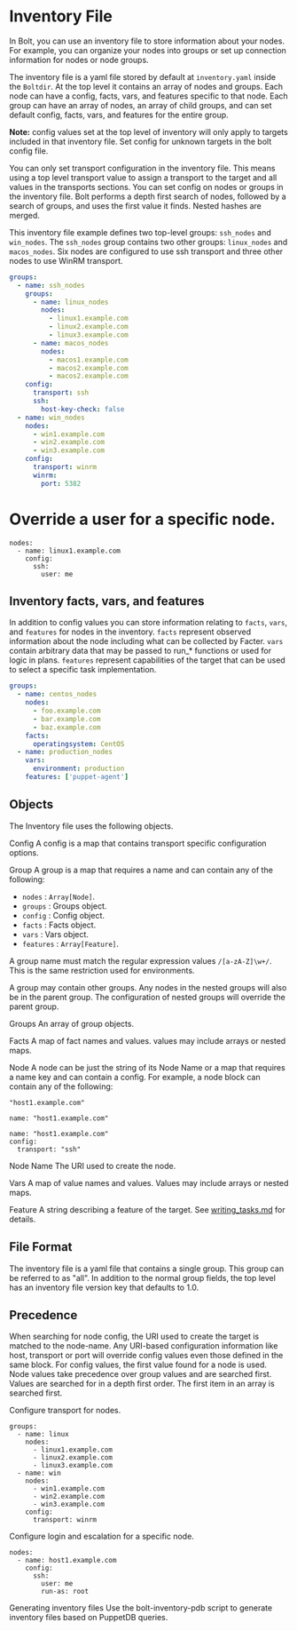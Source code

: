 
# Inventory File

In Bolt, you can use an inventory file to store information about your nodes.
For example, you can organize your nodes into groups or set up connection
information for nodes or node groups.

The inventory file is a yaml file stored by default at `inventory.yaml` inside
the `Boltdir`. At the top level it contains an array of nodes and groups. Each
node can have a config, facts, vars, and features specific to that node. Each
group can have an array of nodes, an array of child groups, and can set default
config, facts, vars, and features for the entire group.

**Note:** config values set at the top level of inventory will only apply to
targets included in that inventory file. Set config for unknown targets in the
bolt config file.


You can only set transport configuration in the inventory file. This means
using a top level transport value to assign a transport to the target and all
values in the transports sections. You can set config on nodes or groups in the
inventory file. Bolt performs a depth first search of nodes, followed by a
search of groups, and uses the first value it finds. Nested hashes are merged.

This inventory file example defines two top-level groups: `ssh_nodes` and
`win_nodes`. The `ssh_nodes` group contains two other groups: `linux_nodes` and
`macos_nodes`. Six nodes are configured to use ssh transport and three other
nodes to use WinRM transport.

```yaml
groups:
  - name: ssh_nodes
    groups:
      - name: linux_nodes
        nodes:
          - linux1.example.com
          - linux2.example.com
          - linux3.example.com
      - name: macos_nodes
        nodes:
          - macos1.example.com
          - macos2.example.com
          - macos2.example.com
    config:
      transport: ssh
      ssh:
        host-key-check: false
  - name: win_nodes
    nodes:
      - win1.example.com
      - win2.example.com
      - win3.example.com
    config:
      transport: winrm
      winrm:
        port: 5382
```

# Override a user for a specific node.
```
nodes:
  - name: linux1.example.com
    config:
      ssh:
        user: me
```

## Inventory facts, vars, and features

In addition to config values you can store information relating to `facts`, `vars`,
and `features` for nodes in the inventory. `facts` represent observed information
about the node including what can be collected by Facter. `vars` contain arbitrary
data that may be passed to run_* functions or used for logic in plans. `features`
represent capabilities of the target that can be used to select a specific task
implementation.

```yaml
groups:
  - name: centos_nodes
    nodes:
      - foo.example.com
      - bar.example.com
      - baz.example.com
    facts:
      operatingsystem: CentOS
  - name: production_nodes
    vars:
      environment: production
    features: ['puppet-agent']
```

## Objects

The Inventory file uses the following objects.

Config
A config is a map that contains transport specific configuration options.

Group
A group is a map that requires a name and can contain any of the following:
- `nodes` : `Array[Node]`.
- `groups` : Groups object.
- `config` : Config object.
- `facts` : Facts object.
- `vars` : Vars object.
- `features` : `Array[Feature]`.

A group name must match the regular expression
values `/[a-zA-Z]\w+/`. This is the same restriction used for environments.

A group may contain other groups. Any nodes in the nested groups will also be in the parent group. The configuration of nested groups will override the parent group.

Groups
An array of group objects.

Facts
A map of fact names and values. values may include arrays or nested maps.

Node
A node can be just the string of its Node Name or a map that requires a name
key and can contain a config. For example, a node block can contain any of the
following:
```
"host1.example.com"
```
```
name: "host1.example.com"
```
```
name: "host1.example.com"
config:
  transport: "ssh"
```

Node Name
The URI used to create the node.

Vars
A map of value names and values. Values may include arrays or nested maps.

Feature
A string describing a feature of the target. See [writing_tasks.md](writing_tasks.md)
for details.

## File Format

The inventory file is a yaml file that contains a single group. This group can
be referred to as "all". In addition to the normal group fields, the top level
has an inventory file version key that defaults to 1.0.

## Precedence
When searching for node config, the URI used to create the target is matched to
the node-name. Any URI-based configuration information like host, transport or
port will override config values even those defined in the same block. For
config values, the first value found for a node is used. Node values take
precedence over group values and are searched first. Values are searched for in
a depth first order. The first item in an array is searched first.

Configure transport for nodes.


```
groups:
  - name: linux
    nodes:
      - linux1.example.com
      - linux2.example.com
      - linux3.example.com
  - name: win
    nodes:
      - win1.example.com
      - win2.example.com
      - win3.example.com
    config:
      transport: winrm
```

Configure login and escalation for a specific node.

```
nodes:
  - name: host1.example.com
    config:
      ssh:
        user: me
        run-as: root
```

Generating inventory files
Use the bolt-inventory-pdb script to generate inventory files based on PuppetDB queries.
